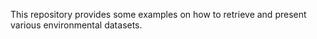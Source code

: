 This repository provides some examples on how to retrieve and present various environmental datasets.
